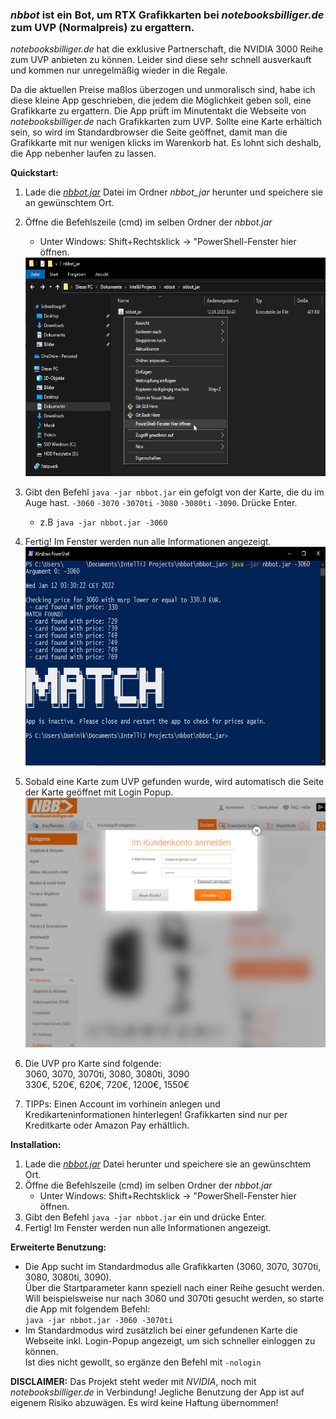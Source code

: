### _nbbot_ ist ein Bot, um RTX Grafikkarten bei _notebooksbilliger.de_ zum UVP (Normalpreis) zu ergattern.

_notebooksbilliger.de_ hat die exklusive Partnerschaft, die NVIDIA 3000 Reihe zum UVP anbieten zu können. 
Leider sind diese sehr schnell ausverkauft und kommen nur unregelmäßig wieder in die Regale.

Da die aktuellen Preise maßlos überzogen und unmoralisch sind, habe ich diese kleine App geschrieben, die jedem die Möglichkeit geben soll, eine Grafikkarte zu ergattern.
Die App prüft im Minutentakt die Webseite von _notebooksbilliger.de_ nach Grafikkarten zum UVP. Sollte eine Karte erhältich sein, so wird im Standardbrowser die Seite geöffnet, damit man die Grafikkarte mit nur wenigen klicks im Warenkorb hat.
Es lohnt sich deshalb, die App nebenher laufen zu lassen.

__Quickstart:__
1. Lade die [_nbbot.jar_](nbbot_jar/nbbot.jar) Datei im Ordner _nbbot_jar_ herunter und speichere sie an gewünschtem Ort.
1. Öffne die Befehlszeile (cmd) im selben Ordner der _nbbot.jar_
    - Unter Windows: Shift+Rechtsklick -> "PowerShell-Fenster hier öffnen.
    <img src="img_powershell.jpg" width="600" height="350">
1. Gibt den Befehl `java -jar nbbot.jar` ein gefolgt von der Karte, die du im Auge hast. `-3060` `-3070` `-3070ti` `-3080` `-3080ti` `-3090`. Drücke Enter.
    - z.B `java -jar nbbot.jar -3060`  
1. Fertig! Im Fenster werden nun alle Informationen angezeigt.
    <img src="img_app.jpg" width="600" height="350">  
1. Sobald eine Karte zum UVP gefunden wurde, wird automatisch die Seite der Karte geöffnet mit Login Popup.
    <img src="img_nbb.jpg" width="600" height="400">  
    
1. Die UVP pro Karte sind folgende:  
     3060,    3070,    3070ti,    3080,    3080ti,    3090  
      330€,     520€,       620€,     720€,      1200€,    1550€ 
      
1. TIPPs:
    Einen Account im vorhinein anlegen und Kredikarteninformationen hinterlegen! Grafikkarten sind nur per Kreditkarte oder Amazon Pay erhältlich.
    
__Installation:__
1. Lade die [_nbbot.jar_](_nbbot_jar/nbbot.jar) Datei herunter und speichere sie an gewünschtem Ort.
1. Öffne die Befehlszeile (cmd) im selben Ordner der _nbbot.jar_
    - Unter Windows: Shift+Rechtsklick -> "PowerShell-Fenster hier öffnen.
1. Gibt den Befehl `java -jar nbbot.jar` ein und drücke Enter.
1. Fertig! Im Fenster werden nun alle Informationen angezeigt.

__Erweiterte Benutzung:__ 
- Die App sucht im Standardmodus alle Grafikkarten (3060, 3070, 3070ti, 3080, 3080ti, 3090).  
  Über die Startparameter kann speziell nach einer Reihe gesucht werden.  
Will beispielsweise nur nach 3060 und 3070ti gesucht werden, so starte die App mit folgendem Befehl:  
`java -jar nbbot.jar -3060 -3070ti`
- Im Standardmodus wird zusätzlich bei einer gefundenen Karte die Webseite inkl. Login-Popup angezeigt, um sich schneller einloggen zu können.  
  Ist dies nicht gewollt, so ergänze den Befehl mit `-nologin`

__DISCLAIMER:__
Das Projekt steht weder mit _NVIDIA_, noch mit _notebooksbilliger.de_ in Verbindung! Jegliche Benutzung der App ist auf eigenem Risiko abzuwägen. Es wird keine Haftung übernommen! 
